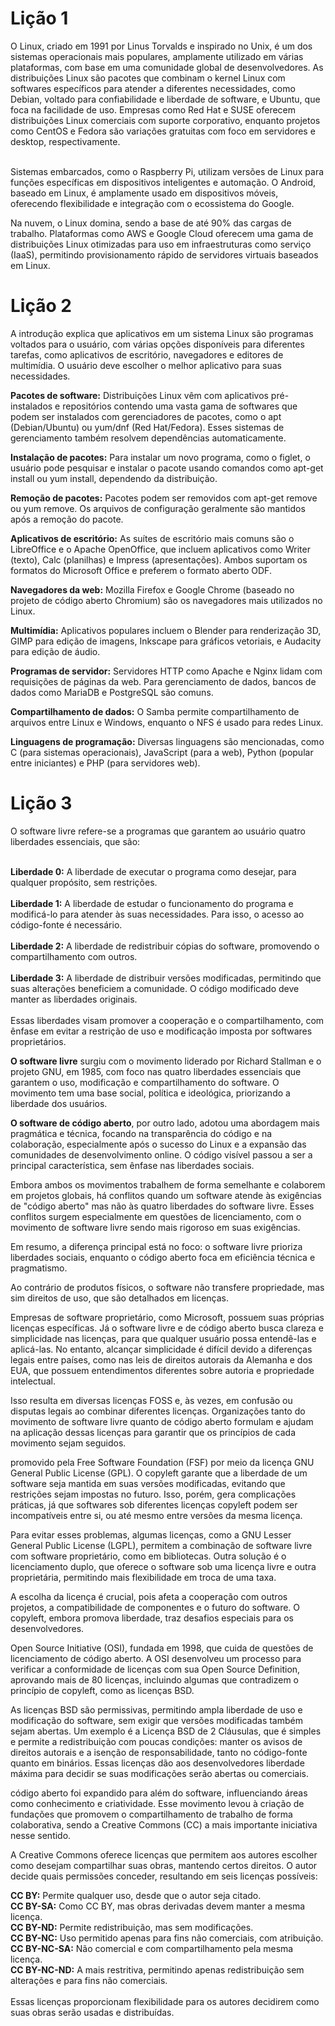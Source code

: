 <h1> Lição 1</h1>
O Linux, criado em 1991 por Linus Torvalds e inspirado no Unix, é um dos sistemas operacionais mais populares, amplamente utilizado em várias plataformas, com base em uma comunidade global de desenvolvedores. As distribuições Linux são pacotes que combinam o kernel Linux com softwares específicos para atender a diferentes necessidades, como Debian, voltado para confiabilidade e liberdade de software, e Ubuntu, que foca na facilidade de uso. Empresas como Red Hat e SUSE oferecem distribuições Linux comerciais com suporte corporativo, enquanto projetos como CentOS e Fedora são variações gratuitas com foco em servidores e desktop, respectivamente.<br><br>

Sistemas embarcados, como o Raspberry Pi, utilizam versões de Linux para funções específicas em dispositivos inteligentes e automação. O Android, baseado em Linux, é amplamente usado em dispositivos móveis, oferecendo flexibilidade e integração com o ecossistema do Google.<br>

Na nuvem, o Linux domina, sendo a base de até 90% das cargas de trabalho. Plataformas como AWS e Google Cloud oferecem uma gama de distribuições Linux otimizadas para uso em infraestruturas como serviço (IaaS), permitindo provisionamento rápido de servidores virtuais baseados em Linux.<br>

<h1>Lição 2</h1>
A introdução explica que aplicativos em um sistema Linux são programas voltados para o usuário, com várias opções disponíveis para diferentes tarefas, como aplicativos de escritório, navegadores e editores de multimídia. O usuário deve escolher o melhor aplicativo para suas necessidades.<br>

<strong>Pacotes de software:</strong> Distribuições Linux vêm com aplicativos pré-instalados e repositórios contendo uma vasta gama de softwares que podem ser instalados com gerenciadores de pacotes, como o apt (Debian/Ubuntu) ou yum/dnf (Red Hat/Fedora). Esses sistemas de gerenciamento também resolvem dependências automaticamente.<br>

<strong>Instalação de pacotes:</strong> Para instalar um novo programa, como o figlet, o usuário pode pesquisar e instalar o pacote usando comandos como apt-get install ou yum install, dependendo da distribuição.<br>

<strong>Remoção de pacotes:</strong> Pacotes podem ser removidos com apt-get remove ou yum remove. Os arquivos de configuração geralmente são mantidos após a remoção do pacote.<br>

<strong>Aplicativos de escritório:</strong> As suítes de escritório mais comuns são o LibreOffice e o Apache OpenOffice, que incluem aplicativos como Writer (texto), Calc (planilhas) e Impress (apresentações). Ambos suportam os formatos do Microsoft Office e preferem o formato aberto ODF.<br>

<strong>Navegadores da web:</strong> Mozilla Firefox e Google Chrome (baseado no projeto de código aberto Chromium) são os navegadores mais utilizados no Linux.<br>

<strong>Multimídia:</strong> Aplicativos populares incluem o Blender para renderização 3D, GIMP para edição de imagens, Inkscape para gráficos vetoriais, e Audacity para edição de áudio.<br>

<strong>Programas de servidor:</strong> Servidores HTTP como Apache e Nginx lidam com requisições de páginas da web. Para gerenciamento de dados, bancos de dados como MariaDB e PostgreSQL são comuns.<br>

<strong>Compartilhamento de dados:</strong> O Samba permite compartilhamento de arquivos entre Linux e Windows, enquanto o NFS é usado para redes Linux.<br>

<strong>Linguagens de programação:</strong> Diversas linguagens são mencionadas, como C (para sistemas operacionais), JavaScript (para a web), Python (popular entre iniciantes) e PHP (para servidores web).<br>

<h1>Lição 3</h1>
O software livre refere-se a programas que garantem ao usuário quatro liberdades essenciais, que são:<br><br>

<strong>Liberdade 0:</strong> A liberdade de executar o programa como desejar, para qualquer propósito, sem restrições.<br><br>
<strong>Liberdade 1:</strong> A liberdade de estudar o funcionamento do programa e modificá-lo para atender às suas necessidades. Para isso, o acesso ao código-fonte é necessário.<br><br>
<strong>Liberdade 2:</strong> A liberdade de redistribuir cópias do software, promovendo o compartilhamento com outros.<br><br>
<strong>Liberdade 3:</strong> A liberdade de distribuir versões modificadas, permitindo que suas alterações beneficiem a comunidade. O código modificado deve manter as liberdades originais.<br><br>
Essas liberdades visam promover a cooperação e o compartilhamento, com ênfase em evitar a restrição de uso e modificação imposta por softwares proprietários.<br>

<strong>O software livre</strong> surgiu com o movimento liderado por Richard Stallman e o projeto GNU, em 1985, com foco nas quatro liberdades essenciais que garantem o uso, modificação e compartilhamento do software. O movimento tem uma base social, política e ideológica, priorizando a liberdade dos usuários.<br>

<strong>O software de código aberto</strong>, por outro lado, adotou uma abordagem mais pragmática e técnica, focando na transparência do código e na colaboração, especialmente após o sucesso do Linux e a expansão das comunidades de desenvolvimento online. O código visível passou a ser a principal característica, sem ênfase nas liberdades sociais.

Embora ambos os movimentos trabalhem de forma semelhante e colaborem em projetos globais, há conflitos quando um software atende às exigências de "código aberto" mas não às quatro liberdades do software livre. Esses conflitos surgem especialmente em questões de licenciamento, com o movimento de software livre sendo mais rigoroso em suas exigências.

Em resumo, a diferença principal está no foco: o software livre prioriza liberdades sociais, enquanto o código aberto foca em eficiência técnica e pragmatismo.

Ao contrário de produtos físicos, o software não transfere propriedade, mas sim direitos de uso, que são detalhados em licenças.

Empresas de software proprietário, como Microsoft, possuem suas próprias licenças específicas. Já o software livre e de código aberto busca clareza e simplicidade nas licenças, para que qualquer usuário possa entendê-las e aplicá-las. No entanto, alcançar simplicidade é difícil devido a diferenças legais entre países, como nas leis de direitos autorais da Alemanha e dos EUA, que possuem entendimentos diferentes sobre autoria e propriedade intelectual.

Isso resulta em diversas licenças FOSS e, às vezes, em confusão ou disputas legais ao combinar diferentes licenças. Organizações tanto do movimento de software livre quanto de código aberto formulam e ajudam na aplicação dessas licenças para garantir que os princípios de cada movimento sejam seguidos.

promovido pela Free Software Foundation (FSF) por meio da licença GNU General Public License (GPL). O copyleft garante que a liberdade de um software seja mantida em suas versões modificadas, evitando que restrições sejam impostas no futuro. Isso, porém, gera complicações práticas, já que softwares sob diferentes licenças copyleft podem ser incompatíveis entre si, ou até mesmo entre versões da mesma licença.

Para evitar esses problemas, algumas licenças, como a GNU Lesser General Public License (LGPL), permitem a combinação de software livre com software proprietário, como em bibliotecas. Outra solução é o licenciamento duplo, que oferece o software sob uma licença livre e outra proprietária, permitindo mais flexibilidade em troca de uma taxa.

A escolha da licença é crucial, pois afeta a cooperação com outros projetos, a compatibilidade de componentes e o futuro do software. O copyleft, embora promova liberdade, traz desafios especiais para os desenvolvedores.

Open Source Initiative (OSI), fundada em 1998, que cuida de questões de licenciamento de código aberto. A OSI desenvolveu um processo para verificar a conformidade de licenças com sua Open Source Definition, aprovando mais de 80 licenças, incluindo algumas que contradizem o princípio de copyleft, como as licenças BSD.

As licenças BSD são permissivas, permitindo ampla liberdade de uso e modificação do software, sem exigir que versões modificadas também sejam abertas. Um exemplo é a Licença BSD de 2 Cláusulas, que é simples e permite a redistribuição com poucas condições: manter os avisos de direitos autorais e a isenção de responsabilidade, tanto no código-fonte quanto em binários. Essas licenças dão aos desenvolvedores liberdade máxima para decidir se suas modificações serão abertas ou comerciais.

código aberto foi expandido para além do software, influenciando áreas como conhecimento e criatividade. Esse movimento levou à criação de fundações que promovem o compartilhamento de trabalho de forma colaborativa, sendo a Creative Commons (CC) a mais importante iniciativa nesse sentido.

A Creative Commons oferece licenças que permitem aos autores escolher como desejam compartilhar suas obras, mantendo certos direitos. O autor decide quais permissões conceder, resultando em seis licenças possíveis:

<strong>CC BY:</strong> Permite qualquer uso, desde que o autor seja citado.<br>
<strong>CC BY-SA:</strong> Como CC BY, mas obras derivadas devem manter a mesma licença.<br>
<strong>CC BY-ND:</strong> Permite redistribuição, mas sem modificações.<br>
<strong>CC BY-NC:</strong> Uso permitido apenas para fins não comerciais, com atribuição.<br>
<strong>CC BY-NC-SA:</strong> Não comercial e com compartilhamento pela mesma licença.<br>
<strong>CC BY-NC-ND:</strong> A mais restritiva, permitindo apenas redistribuição sem alterações e para fins não comerciais.<br><br>
Essas licenças proporcionam flexibilidade para os autores decidirem como suas obras serão usadas e distribuídas.<br>
